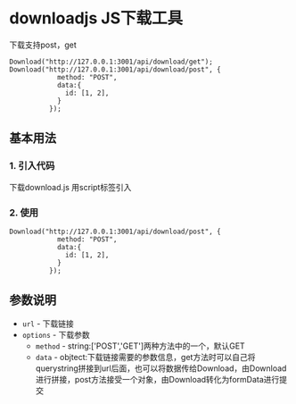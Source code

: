 # downloadjs JS下载工具
下载支持post，get

```
Download("http://127.0.0.1:3001/api/download/get");
Download("http://127.0.0.1:3001/api/download/post", {
            method: "POST",
            data:{
              id: [1, 2],
            }
          });
```

## 基本用法

### 1. 引入代码

下载download.js 用script标签引入

### 2. 使用

```
Download("http://127.0.0.1:3001/api/download/post", {
            method: "POST",
            data:{
              id: [1, 2],
            }
          });
```

## 参数说明

* `url` - 下载链接  
* `options` - 下载参数
  * `method` - string:['POST','GET']两种方法中的一个，默认GET
  * `data` -  objtect:下载链接需要的参数信息，get方法时可以自己将querystring拼接到url后面，也可以将数据传给Download，由Download进行拼接，post方法接受一个对象，由Download转化为formData进行提交
  
